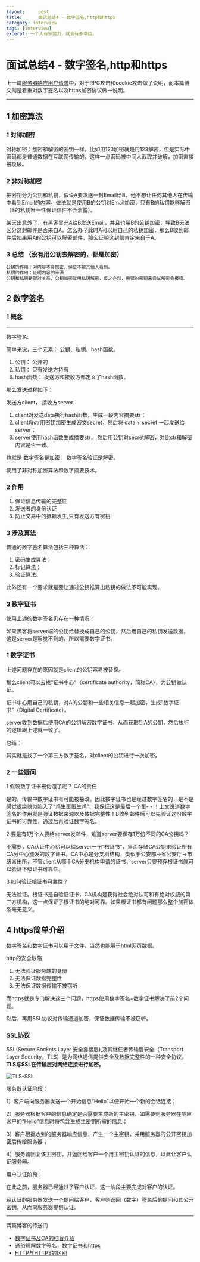 ```yaml
---
layout:     post
title:      面试总结4 - 数字签名,http和https
category: interview
tags: [interview]
excerpt: 一个人有多努力，就会有多幸运。
---
```


面试总结4 - 数字签名,http和https
=======================================

上一篇[服务器响应用户请求](https://hunzino1.github.io/interview/2019/04/15/interview3.html)中，对于RPC攻击和cookie攻击做了说明，而本篇博文则是着重对数字签名以及https加密协议做一说明。

----------------------------

1 加密算法
-------------

### 1 对称加密

对称加密：加密和解密的密钥一样，比如用123加密就是用123解密，但是实际中密码都是普通数据在互联网传输的，这样一点密码被中间人截取并破解，加密直接被攻破。

### 2 非对称加密

把密钥分为公钥和私钥，假设A要发送一封Email给B，他不想让任何其他人在传输中看到Email的内容，做法就是使用B的公钥对Email加密，只有B的私钥能够解密（B的私钥唯一性保证信件不会泄露）。

某天出意外了，有黑客冒充A给B发送Email，并且也用B的公钥加密，导致B无法区分这封邮件是否来自A。怎么办？此时A可以用自己的私钥加密，那么B收到邮件后如果用A的公钥可以解密邮件，那么证明这封信肯定来自于A。

### 3 总结 （没有用公钥去解密的，都是加密）

```html
公钥的作用：对内容本身加密，保证不被其他人看到。
私钥的作用：证明内容的来源
公钥和私钥是配对关系，公钥加密就用私钥解密，反之亦然，用错的密钥来尝试解密会报错。
```

2 数字签名
---------------

### 1 概念
------------------

数字签名:

简单来说，三个元素： 公钥、私钥、hash函数。

1. 公钥： 公开的
2. 私钥： 只有发送方持有
3. hash函数： 发送方和接收方都定义了hash函数。

那么发送过程如下：

发送方client， 接收方server：

1. client对发送data执行hash函数，生成一段内容摘要str；
2. client将str用密钥加密生成密文secret，然后将 data + secret 一起发送给server；
3. server使用hash函数生成摘要str， 然后用公钥对secret解密，对比str和解密内容是否一致。

也就是 数字签名是加密， 数字签名验证是解密。

使用了非对称加密算法和数字摘要技术。

### 2 作用

1. 保证信息传输的完整性
2. 发送者的身份认证
3. 防止交易中的抵赖发生,只有发送方有密钥

### 3 涉及算法

普通的数字签名算法包括三种算法：

1. 密码生成算法；
2. 标记算法；
3. 验证算法。

此外还有一个要求就是要让通过公钥推算出私钥的做法不可能实现。

### 3 数字证书

使用上述的数字签名仍存在一种情况：

如果黑客将server端的公钥给替换成自己的公钥，然后用自己的私钥发送数据，这是server是察觉不到的，所以需要数字证书。

### 1 数字证书

上述问题存在的原因就是client的公钥容易被替换。

那么client可以去找"证书中心"（certificate authority，简称CA），为公钥做认证。

证书中心用自己的私钥，对A的公钥和一些相关信息一起加密，生成"数字证书"（Digital Certificate）。

server收到数据后使用CA的公钥解密数字证书，从而获取到A的公钥，然后执行的逻辑跟上述就一致了。

总结：

其实就是找了一个第三方数字签名，对client的公钥进行一次加密。

### 2 一些疑问

1 假设数字证书被伪造了呢？ CA的责任

是的，传输中数字证书有可能被篡改。因此数字证书也是经过数字签名的，是不是感觉很绕貌似陷入了“鸡生蛋蛋生鸡”，我保证这是最后一个蛋- - ！上文说道数字签名的作用就是验证数据来源以及数据完整性！B收到邮件后可以先验证这份数字证书的可靠性，通过后再验证数字签名。

2 要是有1万个人要给server发邮件，难道server要保存1万份不同的CA公钥吗？

不需要，CA认证中心给可以给server一份“根证书”，里面存储CA公钥来验证所有CA分中心颁发的数字证书。CA中心是分叉树结构，类似于公安部->省公安厅->市级派出所，不管client从哪个CA分支机构申请的证书，server只要预存根证书就可以验证下级证书可靠性。

3 如何验证根证书可靠性？

无法验证。根证书是自验证证书，CA机构是获得社会绝对认可和有绝对权威的第三方机构，这一点保证了根证书的绝对可靠。如果根证书都有问题那么整个加密体系毫无意义。

4 https简单介绍
----------------------------

数字签名和数字证书可以用于文件，当然也能用于html网页数据。

http的安全缺陷

1. 无法验证服务端的身份
2. 无法保证数据完整性
3. 无法保证数据传输不被窃听

而https就是专门解决这三个问题，https使用数字签名+数字证书解决了前2个问题。

然后，再用SSL协议对传输通道加密，保证数据传输不被窃听。

### SSL协议

SSL(Secure Sockets Layer 安全套接层),及其继任者传输层安全（Transport Layer Security，TLS）是为网络通信提供安全及数据完整性的一种安全协议。
**TLS与SSL在传输层对网络连接进行加密。**

![TLS-SSL](https://hunzino1.github.io/assets/images/2019/interview/TLS-SSL.png)

服务器认证阶段：

1）客户端向服务器发送一个开始信息“Hello”以便开始一个新的会话连接；

2）服务器根据客户的信息确定是否需要生成新的主密钥，如需要则服务器在响应客户的“Hello”信息时将包含生成主密钥所需的信息；

3）客户根据收到的服务器响应信息，产生一个主密钥，并用服务器的公开密钥加密后传给服务器；

4）服务器回复该主密钥，并返回给客户一个用主密钥认证的信息，以此让客户认证服务器。

用户认证阶段：

在此之前，服务器已经通过了客户认证，这一阶段主要完成对客户的认证。

经认证的服务器发送一个提问给客户，客户则返回（数字）签名后的提问和其公开密钥，从而向服务器提供认证。

----------------------------------

两篇博客的传送门

- [数字证书及CA的扫盲介绍](https://www.cnblogs.com/liyulong1982/p/6106132.html)
- [通俗理解数字签名，数字证书和https](https://www.jianshu.com/p/4932cb1499bf)
- [HTTP与HTTPS的区别](https://www.cnblogs.com/wqhwe/p/5407468.html)
